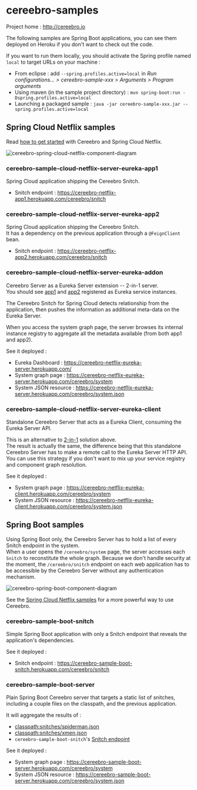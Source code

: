 # cereebro-samples

Project home : http://cereebro.io

The following samples are Spring Boot applications, you can see them deployed on Heroku if you don't want to check out the code.

If you want to run them locally, you should activate the Spring profile named `local` to target URLs on your machine :

 * From eclipse : add `--spring.profiles.active=local` in _Run configurations... > cereebro-sample-xxx > Arguments > Program arguments_ 
 * Using maven (in the sample project directory) : `mvn spring-boot:run -Dspring.profiles.active=local`
 * Launching a packaged sample : `java -jar cereebro-sample-xxx.jar --spring.profiles.active=local`

## Spring Cloud Netflix samples

Read [how to get started](https://github.com/cereebro/cereebro/wiki/Using-Cereebro-with-Spring-Cloud-Netflix-and-the-Eureka-Server) with Cereebro and Spring Cloud Netflix.

![cereebro-spring-cloud-netflix-component-diagram](https://cereebro.github.io/images/cereebro-eureka.png)

### cereebro-sample-cloud-netflix-server-eureka-app1

Spring Cloud application shipping the Cereebro Snitch.

 * Snitch endpoint : https://cereebro-netflix-app1.herokuapp.com/cereebro/snitch

### cereebro-sample-cloud-netflix-server-eureka-app2

Spring Cloud application shipping the Cereebro Snitch.    
It has a dependency on the previous application through a `@FeignClient` bean.

* Snitch endpoint : https://cereebro-netflix-app2.herokuapp.com/cereebro/snitch

### cereebro-sample-cloud-netflix-server-eureka-addon

Cereebro Server as a Eureka Server extension -- 2-in-1 server.  
You should see [app1](#cereebro-sample-cloud-netflix-server-eureka-app2) and 
[app2](#cereebro-sample-cloud-netflix-server-eureka-app2) 
registered as Eureka service instances. 

The Cereebro Snitch for Spring Cloud detects relationship from the application, 
then pushes the information as additional meta-data on the Eureka Server.

When you access the system graph page, the server browses its internal instance registry 
to aggregate all the metadata available (from both app1 and app2).

See it deployed :

 * Eureka Dashboard : https://cereebro-netflix-eureka-server.herokuapp.com/
 * System graph page : https://cereebro-netflix-eureka-server.herokuapp.com/cereebro/system
 * System JSON resource : https://cereebro-netflix-eureka-server.herokuapp.com/cereebro/system.json

### cereebro-sample-cloud-netflix-server-eureka-client

Standalone Cereebro Server that acts as a Eureka Client, 
consuming the Eureka Server API.  

This is an alternative to [2-in-1](#cereebro-sample-cloud-netflix-server-eureka-addon) solution above.   
The result is actually the same, the difference being that this standalone Cereebro Server 
has to make a remote call to the Eureka Server HTTP API.  
You can use this strategy if you don't want to mix up your service registry and component graph resolution.

See it deployed : 

 * System graph page : https://cereebro-netflix-eureka-client.herokuapp.com/cereebro/system
 * System JSON resource : https://cereebro-netflix-eureka-client.herokuapp.com/cereebro/system.json

## Spring Boot samples

Using Spring Boot only, the Cereebro Server has to hold a list of every Snitch endpoint in the system.  
When a user opens the `/cereebro/system` page, the server accesses each `Snitch` to reconstitute the whole graph. 
Because we don't handle security at the moment, the `/cereebro/snitch` endpoint on each web application has to be 
accessible by the Cereebro Server without any authentication mechanism.  

![cereebro-spring-boot-component-diagram](https://cereebro.github.io/images/cereebro-boot.png)

See the [Spring Cloud Netflix samples](#spring-cloud-netflix-samples) for a more powerful way to use Cereebro.

### cereebro-sample-boot-snitch

Simple Spring Boot application with only a Snitch endpoint that reveals the application's dependencies.

See it deployed :

 * Snitch endpoint : https://cereebro-sample-boot-snitch.herokuapp.com/cereebro/snitch

### cereebro-sample-boot-server

Plain Spring Boot Cereebro server that targets a static list of snitches, 
including a couple files on the classpath, and the previous application.

It will aggregate the results of :

 * [classpath:snitches/spiderman.json](cereebro-sample-boot-server/src/main/resources/snitches/spiderman.json)
 * [classpath:snitches/xmen.json](cereebro-sample-boot-server/src/main/resources/snitches/xmen.json)
 * `cereebro-sample-boot-snitch`'s [Snitch endpoint](https://cereebro-sample-boot-snitch.herokuapp.com/cereebro/snitch)

See it deployed :

 * System graph page : https://cereebro-sample-boot-server.herokuapp.com/cereebro/system
 * System JSON resource : https://cereebro-sample-boot-server.herokuapp.com/cereebro/system.json
